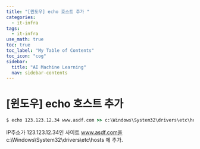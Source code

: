 ```yaml
---
title: "[윈도우] echo 호스트 추가 " 
categories:
  - it-infra
tags:
  - it-infra
use_math: true
toc: true
toc_label: "My Table of Contents"
toc_icon: "cog"
sidebar:
  title: "AI Machine Learning"
  nav: sidebar-contents
---
```


# [윈도우] echo 호스트 추가 

```cmd
$ echo 123.123.12.34 www.asdf.com >> c:\Windows\System32\drivers\etc\hosts
```

IP주소가 123.123.12.34인 사이트 www.asdf.com을 c:\Windows\System32\drivers\etc\hosts 에 추가.
